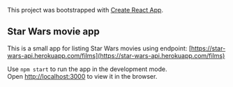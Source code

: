 This project was bootstrapped with [Create React App](https://github.com/facebook/create-react-app).

## Star Wars movie app

This is a small app for listing Star Wars movies using endpoint: [https://star-wars-api.herokuapp.com/films](https://star-wars-api.herokuapp.com/films)

Use `npm start` to run the app in the development mode.<br>
Open [http://localhost:3000](http://localhost:3000) to view it in the browser.